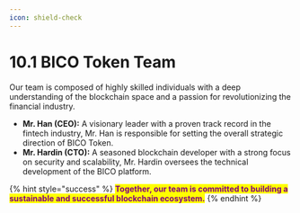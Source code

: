 ```yaml
---
icon: shield-check
---
```


# 10.1 BICO Token Team

Our team is composed of highly skilled individuals with a deep understanding of the blockchain space and a passion for revolutionizing the financial industry.

* **Mr. Han (CEO):** A visionary leader with a proven track record in the fintech industry, Mr. Han is responsible for setting the overall strategic direction of BICO Token.
* **Mr. Hardin (CTO):** A seasoned blockchain developer with a strong focus on security and scalability, Mr. Hardin oversees the technical development of the BICO platform.

{% hint style="success" %}
<mark style="color:purple;">**Together, our team is committed to building a sustainable and successful blockchain ecosystem.**</mark>
{% endhint %}
